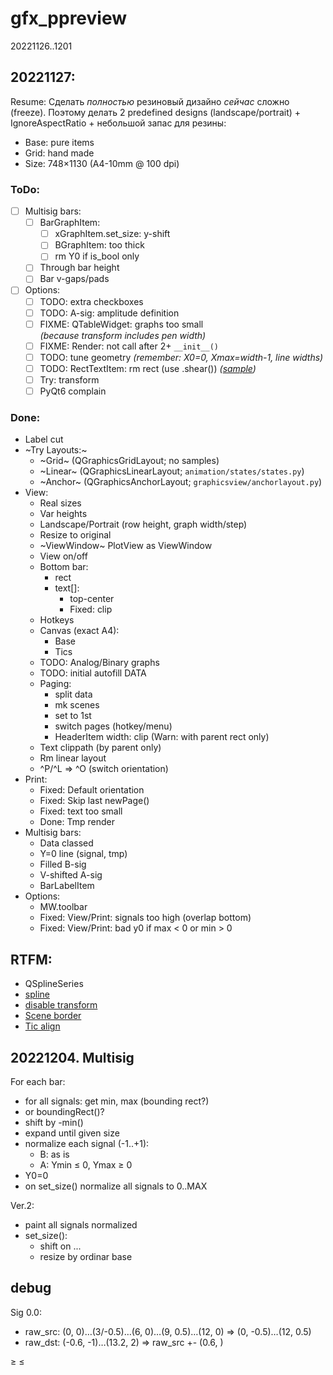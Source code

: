 # gfx_ppreview

20221126..1201

## 20221127:

Resume: Сделать *полностью* резиновый дизайно *сейчас* сложно (freeze).
Поэтому делать 2 predefined designs (landscape/portrait) + IgnoreAspectRatio + небольшой запас для резины:

- Base: pure items
- Grid: hand made
- Size: 748×1130 (A4-10mm @ 100 dpi)

### ToDo:
- [ ] Multisig bars:
  + [ ] BarGraphItem:
    - [ ] xGraphItem.set_size: y-shift
    - [ ] BGraphItem: too thick
    - [ ] rm Y0 if is_bool only
  + [ ] Through bar height
  + [ ] Bar v-gaps/pads
- [ ] Options:
  + [ ] TODO: extra checkboxes
  + [ ] TODO: A-sig: amplitude definition
  + [ ] FIXME: QTableWidget: graphs too small  
     *(because transform includes pen width)*
  + [ ] FIXME: Render: not call after 2+ `__init__()`
  + [ ] TODO: tune geometry *(remember: X0=0, Xmax=width-1, line widths)*
  + [ ] TODO: RectTextItem: rm rect (use .shear())
     *([sample](https://www.qtcentre.org/threads/57322-Adding-HTML-code-into-QTableWidget-cells))*
  + [ ] Try: transform
  + [ ] PyQt6 complain

### Done:
- Label cut
- ~Try Layouts:~
  + ~Grid~ (QGraphicsGridLayout; no samples)
  + ~Linear~ (QGraphicsLinearLayout; `animation/states/states.py`)
  + ~Anchor~ (QGraphicsAnchorLayout; `graphicsview/anchorlayout.py`)
- View:
  + Real sizes
  + Var heights
  + Landscape/Portrait (row height, graph width/step)
  + Resize to original
  + ~ViewWindow~ PlotView as ViewWindow
  + View on/off
  + Bottom bar:
    * rect
    * text[]:
      + top-center
      + Fixed: clip
  + Hotkeys
  + Canvas (exact A4):
    - Base
    - Tics
  + TODO: Analog/Binary graphs
  + TODO: initial autofill DATA
  + Paging:
    + split data
    + mk scenes
    + set to 1st
    + switch pages (hotkey/menu)
    + HeaderItem width: clip (Warn: with parent rect only)
  + Text clippath (by parent only)
  + Rm linear layout
  + ^P/^L => ^O (switch orientation)
- Print:
  - Fixed: Default orientation
  - Fixed: Skip last newPage()
  - Fixed: text too small
  - Done: Tmp render
- Multisig bars:
  + Data classed
  + Y=0 line (signal, tmp)
  + Filled B-sig
  + V-shifted A-sig
  + BarLabelItem
- Options:
  + MW.toolbar
  + Fixed: View/Print: signals too high (overlap bottom)
  + Fixed: View/Print: bad y0 if max < 0 or min > 0

## RTFM:

- QSplineSeries
- [spline](https://www.toptal.com/c-plus-plus/rounded-corners-bezier-curves-qpainter)
- [disable transform](https://stackoverflow.com/questions/1222914/qgraphicsview-and-qgraphicsitem-don%C2%B4t-scale-item-when-scaling-the-view-rect)
- [Scene border](https://www.qtcentre.org/threads/13814-how-to-enable-borders-in-QGraphicsScene)
- [Tic align](https://www.qtcentre.org/threads/51168-QGraphicsTextItem-center-based-coordinates)

## 20221204. Multisig

For each bar:

- for all signals: get min, max (bounding rect?)
- or boundingRect()?
- shift by -min()
- expand until given size
- normalize each signal (-1..+1):
  + B: as is
  + A: Ymin &le; 0, Ymax &ge; 0
- Y0=0
- on set_size() normalize all signals to 0..MAX

Ver.2:

- paint all signals normalized
- set_size():
  + shift on ...
  + resize by ordinar base

## debug

Sig 0.0:

- raw_src: (0, 0)…(3/-0.5)…(6, 0)…(9, 0.5)…(12, 0) => (0, -0.5)…(12, 0.5)
- raw_dst: (-0.6, -1)…(13.2, 2) => raw_src +- (0.6, )

&ge; &le;